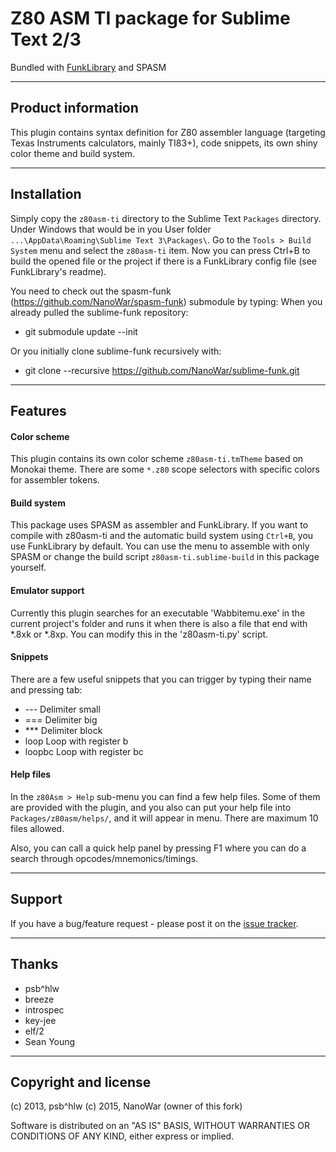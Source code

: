 # Z80 ASM TI package for Sublime Text 2/3
Bundled with [FunkLibrary](https://github.com/NanoWar/FunkLibrary) and SPASM

---

## Product information

This plugin contains syntax definition for Z80 assembler language (targeting Texas Instruments calculators, mainly TI83+), code snippets, its own shiny color theme and build system.

---

## Installation

Simply copy the `z80asm-ti` directory to the Sublime Text `Packages` directory. Under Windows that would be in you User folder `...\AppData\Roaming\Sublime Text 3\Packages\`.
Go to the `Tools > Build System` menu and select the `z80asm-ti` item. Now you can press Ctrl+B to build the opened file or the project if there is a FunkLibrary config file (see FunkLibrary's readme).

You need to check out the spasm-funk (https://github.com/NanoWar/spasm-funk) submodule by typing:
When you already pulled the sublime-funk repository:
* git submodule update --init

Or you initially clone sublime-funk recursively with:
* git clone --recursive https://github.com/NanoWar/sublime-funk.git

---

## Features

#### Color scheme

This plugin contains its own color scheme `z80asm-ti.tmTheme` based on Monokai theme. There are some `*.z80` scope selectors with specific colors for assembler tokens.


#### Build system

This package uses SPASM as assembler and FunkLibrary. If you want to compile with z80asm-ti and the automatic build system using `Ctrl+B`, you use FunkLibrary by default. You can use the menu to assemble with only SPASM or change the build script `z80asm-ti.sublime-build` in this package yourself.


#### Emulator support

Currently this plugin searches for an executable 'Wabbitemu.exe' in the current project's folder and runs it when there is also a file that end with *.8xk or *.8xp. You can modify this in the 'z80asm-ti.py' script.


#### Snippets

There are a few useful snippets that you can trigger by typing their name and pressing tab:

* --- Delimiter small
* === Delimiter big
* *** Delimiter block
* loop Loop with register b
* loopbc Loop with register bc


#### Help files

In the `z80Asm > Help` sub-menu you can find a few help files. Some of them are provided with the plugin, and you also can put your help file into `Packages/z80asm/helps/`, and it will appear in menu. There are maximum 10 files allowed.

Also, you can call a quick help panel by pressing F1 where you can do a search through opcodes/mnemonics/timings.

---

## Support

If you have a bug/feature request - please post it on the [issue tracker](https://github.com/NanoWar/sublime-text-z80asm-ti/issues).

---

## Thanks

* psb^hlw
* breeze
* introspec
* key-jee
* elf/2
* Sean Young

---

## Copyright and license

(c) 2013, psb^hlw
(c) 2015, NanoWar (owner of this fork)

Software is distributed on an "AS IS" BASIS, WITHOUT WARRANTIES OR CONDITIONS OF ANY KIND, either express or implied.
